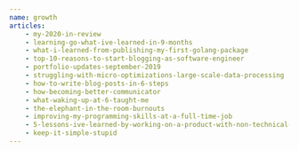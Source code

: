 ```yaml
---
name: growth
articles:
    - my-2020-in-review
    - learning-go-what-ive-learned-in-9-months
    - what-i-learned-from-publishing-my-first-golang-package
    - top-10-reasons-to-start-blogging-as-software-engineer
    - portfolio-updates-september-2019
    - struggling-with-micro-optimizations-large-scale-data-processing
    - how-to-write-blog-posts-in-6-steps
    - how-becoming-better-communicator
    - what-waking-up-at-6-taught-me
    - the-elephant-in-the-room-burnouts
    - improving-my-programming-skills-at-a-full-time-job
    - 5-lessons-ive-learned-by-working-on-a-product-with-non-technical-people
    - keep-it-simple-stupid
---
```

